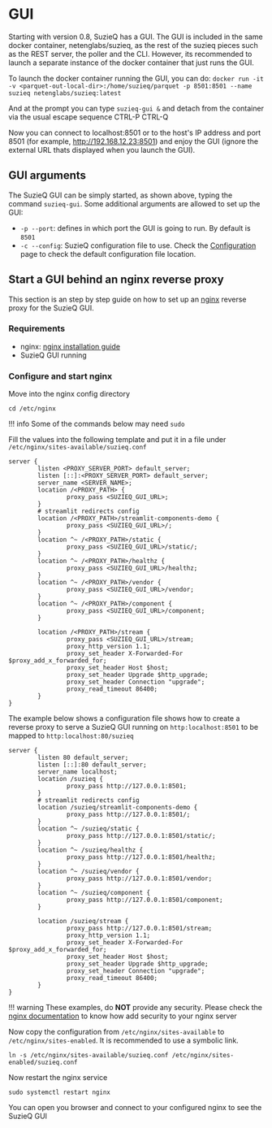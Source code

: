 # GUI

Starting with version 0.8, SuzieQ has a GUI. The GUI is included in the same docker container, netenglabs/suzieq, as the rest of the suzieq pieces such as the REST server, the poller and the CLI. However, its recommended to launch a separate instance of the docker container that just runs the GUI.

To launch the docker container running the GUI, you can do:
```docker run -it -v <parquet-out-local-dir>:/home/suzieq/parquet -p 8501:8501 --name suzieq netenglabs/suzieq:latest```

And at the prompt you can type ```suzieq-gui &``` and detach from the container via the usual escape sequence CTRL-P CTRL-Q

Now you can connect to localhost:8501 or to the host's IP address and port 8501 (for example, http://192.168.12.23:8501) and enjoy the GUI (ignore the external URL thats displayed when you launch the GUI).

## GUI arguments
The SuzieQ GUI can be simply started, as shown above, typing the command `suzieq-gui`.
Some additional arguments are allowed to set up the GUI:

- `-p --port`: defines in which port the GUI is going to run. By default is `8501`
- `-c --config`: SuzieQ configuration file to use. Check the [Configuration](config_file.md) page to check the default configuration file location.

## Start a GUI behind an nginx reverse proxy

This section is an step by step guide on how to set up an [nginx](http://nginx.org/en/docs/) reverse proxy for the SuzieQ GUI.

### Requirements

- nginx: [nginx installation guide](http://nginx.org/en/docs/install.html)
- SuzieQ GUI running

### Configure and start nginx

Move into the nginx config directory

``` shell
cd /etc/nginx
```

!!! info
        Some of the commands below may need `sudo`

Fill the values into the following template and put it in a file under `/etc/nginx/sites-available/suzieq.conf`

```
server {
        listen <PROXY_SERVER_PORT> default_server;
        listen [::]:<PROXY_SERVER_PORT> default_server;
        server_name <SERVER_NAME>;
        location /<PROXY_PATH> {
                proxy_pass <SUZIEQ_GUI_URL>;
        }
        # streamlit redirects config
        location /<PROXY_PATH>/streamlit-components-demo {
                proxy_pass <SUZIEQ_GUI_URL>/;
        }
        location ^~ /<PROXY_PATH>/static {
                proxy_pass <SUZIEQ_GUI_URL>/static/;
        }
        location ^~ /<PROXY_PATH>/healthz {
                proxy_pass <SUZIEQ_GUI_URL>/healthz;
        }
        location ^~ /<PROXY_PATH>/vendor {
                proxy_pass <SUZIEQ_GUI_URL>/vendor;
        }
        location ^~ /<PROXY_PATH>/component {
                proxy_pass <SUZIEQ_GUI_URL>/component;
        }

        location /<PROXY_PATH>/stream {
                proxy_pass <SUZIEQ_GUI_URL>/stream;
                proxy_http_version 1.1;
                proxy_set_header X-Forwarded-For $proxy_add_x_forwarded_for;
                proxy_set_header Host $host;
                proxy_set_header Upgrade $http_upgrade;
                proxy_set_header Connection "upgrade";
                proxy_read_timeout 86400;
        }
}
```

The example below shows a configuration file shows how to create a reverse proxy
to serve a SuzieQ GUI running on `http:localhost:8501` to be mapped to `http:localhost:80/suzieq`

```
server {
        listen 80 default_server;
        listen [::]:80 default_server;
        server_name localhost;
        location /suzieq {
                proxy_pass http://127.0.0.1:8501;
        }
        # streamlit redirects config
        location /suzieq/streamlit-components-demo {
                proxy_pass http://127.0.0.1:8501/;
        }
        location ^~ /suzieq/static {
                proxy_pass http://127.0.0.1:8501/static/;
        }
        location ^~ /suzieq/healthz {
                proxy_pass http://127.0.0.1:8501/healthz;
        }
        location ^~ /suzieq/vendor {
                proxy_pass http://127.0.0.1:8501/vendor;
        }
        location ^~ /suzieq/component {
                proxy_pass http://127.0.0.1:8501/component;
        }

        location /suzieq/stream {
                proxy_pass http://127.0.0.1:8501/stream;
                proxy_http_version 1.1;
                proxy_set_header X-Forwarded-For $proxy_add_x_forwarded_for;
                proxy_set_header Host $host;
                proxy_set_header Upgrade $http_upgrade;
                proxy_set_header Connection "upgrade";
                proxy_read_timeout 86400;
        }
}
```

!!! warning
        These examples, do **NOT** provide any security.
        Please check the [nginx documentation](http://nginx.org/en/docs/) to know how add security to your nginx server


Now copy the configuration from `/etc/nginx/sites-available` to `/etc/nginx/sites-enabled`.
It is recommended to use a symbolic link.

``` shell
ln -s /etc/nginx/sites-available/suzieq.conf /etc/nginx/sites-enabled/suzieq.conf
```

Now restart the nginx service
``` shell
sudo systemctl restart nginx
```

You can open you browser and connect to your configured nginx to see the SuzieQ GUI
